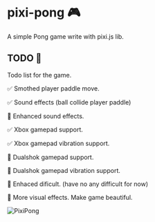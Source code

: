 # pixi-pong :video_game:
A simple Pong game write with pixi.js lib.

## TODO :green_book:
Todo list for the game.

:white_check_mark: Smothed player paddle move.

:white_check_mark: Sound effects (ball collide player paddle)

:black_square_button: Enhanced sound effects.

:white_check_mark: Xbox gamepad support.

:white_check_mark: Xbox gamepad vibration support.

:black_square_button: Dualshok gamepad support.

:black_square_button: Dualshok gamepad vibration support.

:black_square_button: Enhaced dificult. (have no any difficult for now)

:black_square_button: More visual effects. Make game beautiful.

![PixiPong](./docs/pixipong.gif)
